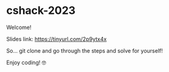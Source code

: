 # cshack-2023

Welcome!

Slides link: https://tinyurl.com/2p9ytx4x

So... git clone and go through the steps and solve for yourself!

Enjoy coding! 🤓
